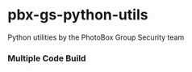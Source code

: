 # pbx-gs-python-utils
Python utilities by the PhotoBox Group Security team


### Multiple Code Build